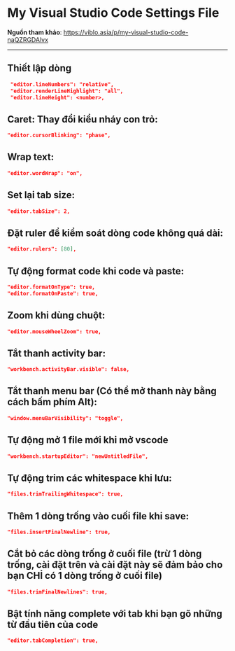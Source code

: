 # My Visual Studio Code Settings File


**Nguồn tham khảo**: https://viblo.asia/p/my-visual-studio-code-naQZRGDAlvx

---

## Thiết lập dòng 
```json
 "editor.lineNumbers": "relative",
 "editor.renderLineHighlight": "all",
 "editor.lineHeight": <number>,
```

## Caret: Thay đổi kiểu nháy con trỏ:
```json
"editor.cursorBlinking": "phase",
```

## Wrap text:
```json
"editor.wordWrap": "on",
```

## Set lại tab size:
```json
"editor.tabSize": 2,
```

## Đặt ruler để kiểm soát dòng code không quá dài:
```json
"editor.rulers": [80],
```

## Tự động format code khi code và paste:
```json
"editor.formatOnType": true,
"editor.formatOnPaste": true,
```

## Zoom khi dùng chuột:
```json
"editor.mouseWheelZoom": true,
```

## Tắt thanh activity bar:
```json
"workbench.activityBar.visible": false,
```

## Tắt thanh menu bar (Có thể mở thanh này bằng cách bấm phím Alt):
```json
"window.menuBarVisibility": "toggle",
```

## Tự động mở 1 file mới khi mở vscode
```json
"workbench.startupEditor": "newUntitledFile",
```

## Tự động trim các whitespace khi lưu:
```json
"files.trimTrailingWhitespace": true,
```

## Thêm 1 dòng trống vào cuối file khi save:
```json
"files.insertFinalNewline": true,
```

## Cắt bỏ các dòng trống ở cuối file (trừ 1 dòng trống, cài đặt trên và cài đặt này sẽ đảm bảo cho bạn CHỈ có 1 dòng trống ở cuối file)
```json
"files.trimFinalNewlines": true,
```

## Bật tính năng complete với tab khi bạn gõ những từ đầu tiên của code
```json
"editor.tabCompletion": true,
```
